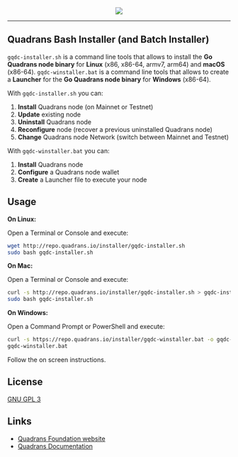 <div align="center">
  <img src="https://www.quadrans.io/assets/brand/logo_quadrans_color.svg"><br>
</div>

-----------------

## Quadrans Bash Installer (and Batch Installer)

`gqdc-installer.sh` is a command line tools that allows to install the **Go Quadrans node binary** for **Linux** (x86, x86-64, armv7, arm64) and **macOS** (x86-64).
`gqdc-winstaller.bat` is a command line tools that allows to create a **Launcher** for the **Go Quadrans node binary** for **Windows** (x86-64).

With `gqdc-installer.sh` you can:
1. **Install** Quadrans node (on Mainnet or Testnet)
2. **Update** existing node
3. **Uninstall** Quadrans node
4. **Reconfigure** node (recover a previous uninstalled Quadrans node)
5. **Change** Quadrans node Network (switch between Mainnet and Testnet)

With `gqdc-winstaller.bat` you can:
1. **Install** Quadrans node
2. **Configure** a Quadrans node wallet
3. **Create** a Launcher file to execute your node

## Usage

**On Linux:**

Open a Terminal or Console and execute:

```bash
wget http://repo.quadrans.io/installer/gqdc-installer.sh
sudo bash gqdc-installer.sh
```

**On Mac:**

Open a Terminal or Console and execute:

```bash
curl -s http://repo.quadrans.io/installer/gqdc-installer.sh > gqdc-installer.sh
sudo bash gqdc-installer.sh
```

**On Windows:**

Open a Command Prompt or PowerShell and execute:

```bash
curl -s https://repo.quadrans.io/installer/gqdc-winstaller.bat -o gqdc-winstaller.bat
gqdc-winstaller.bat
```

Follow the on screen instructions.

## License
[GNU GPL 3](LICENSE)

## Links
* [Quadrans Foundation website](https://quadrans.io)
* [Quadrans Documentation](https://docs.quadrans.io)